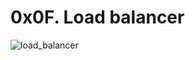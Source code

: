 # 0x0F. Load balancer 
![load_balancer](https://github.com/Gloireski/alx-system_engineering-devops/assets/35967799/034d9759-617c-4afd-8cb6-affb897ee067)
